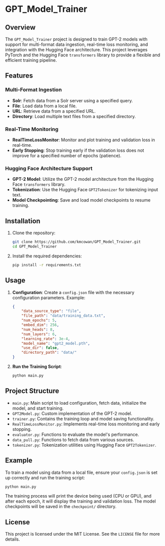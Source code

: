 # GPT_Model_Trainer

## Overview

The `GPT_Model_Trainer` project is designed to train GPT-2 models with support for multi-format data ingestion, real-time loss monitoring, and integration with the Hugging Face architecture. This project leverages PyTorch and the Hugging Face `transformers` library to provide a flexible and efficient training pipeline.

## Features

### Multi-Format Ingestion

- **Solr**: Fetch data from a Solr server using a specified query.
- **File**: Load data from a local file.
- **URL**: Retrieve data from a specified URL.
- **Directory**: Load multiple text files from a specified directory.

### Real-Time Monitoring

- **RealTimeLossMonitor**: Monitor and plot training and validation loss in real-time.
- **Early Stopping**: Stop training early if the validation loss does not improve for a specified number of epochs (patience).

### Hugging Face Architecture Support

- **GPT-2 Model**: Utilize the GPT-2 model architecture from the Hugging Face `transformers` library.
- **Tokenization**: Use the Hugging Face `GPT2Tokenizer` for tokenizing input text.
- **Model Checkpointing**: Save and load model checkpoints to resume training.

## Installation

1. Clone the repository:
    ```sh
    git clone https://github.com/kmcowan/GPT_Model_Trainer.git
    cd GPT_Model_Trainer
    ```

2. Install the required dependencies:
    ```sh
    pip install -r requirements.txt
    ```

## Usage

1. **Configuration**: Create a `config.json` file with the necessary configuration parameters. Example:
    ```json
    {
        "data_source_type": "file",
        "file_path": "data/training_data.txt",
        "num_epochs": 5,
        "embed_dim": 256,
        "num_heads": 8,
        "num_layers": 6,
        "learning_rate": 3e-4,
        "model_name": "gpt2_model.pth",
        "use_dir": false,
        "directory_path": "data/"
    }
    ```

2. **Run the Training Script**:
    ```sh
    python main.py
    ```

## Project Structure

- `main.py`: Main script to load configuration, fetch data, initialize the model, and start training.
- `GPT2Model.py`: Custom implementation of the GPT-2 model.
- `trainer.py`: Contains the training loop and model saving functionality.
- `RealTimeLossMonitor.py`: Implements real-time loss monitoring and early stopping.
- `evaluator.py`: Functions to evaluate the model's performance.
- `data_pull.py`: Functions to fetch data from various sources.
- `tokenizer.py`: Tokenization utilities using Hugging Face `GPT2Tokenizer`.

## Example

To train a model using data from a local file, ensure your `config.json` is set up correctly and run the training script:

```sh
python main.py
```

The training process will print the device being used (CPU or GPU), and after each epoch, it will display the training and validation loss. The model checkpoints will be saved in the `checkpoint/` directory.

## License

This project is licensed under the MIT License. See the `LICENSE` file for more details.
